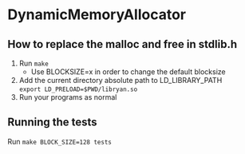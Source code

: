 # DynamicMemoryAllocator

## How to replace the malloc and free in stdlib.h
1. Run ```make```
    * Use BLOCKSIZE=x in order to change the default blocksize
2. Add the current directory absolute path to LD_LIBRARY_PATH  
    ```export LD_PRELOAD=$PWD/libryan.so```
3. Run your programs as normal

## Running the tests
Run ```make BLOCK_SIZE=128 tests```
